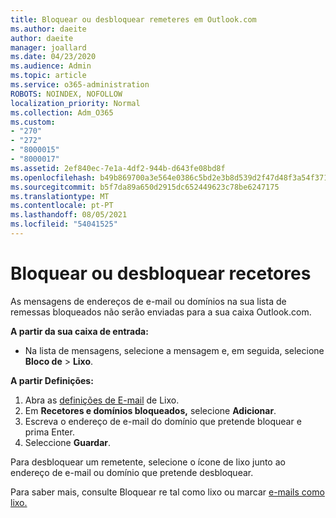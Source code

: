 ```yaml
---
title: Bloquear ou desbloquear remeteres em Outlook.com
ms.author: daeite
author: daeite
manager: joallard
ms.date: 04/23/2020
ms.audience: Admin
ms.topic: article
ms.service: o365-administration
ROBOTS: NOINDEX, NOFOLLOW
localization_priority: Normal
ms.collection: Adm_O365
ms.custom:
- "270"
- "272"
- "8000015"
- "8000017"
ms.assetid: 2ef840ec-7e1a-4df2-944b-d643fe08bd8f
ms.openlocfilehash: b49b869700a3e564e0386c5bd2e3b8d539d2f47d48f3a54f3718c770ccc9a0bd
ms.sourcegitcommit: b5f7da89a650d2915dc652449623c78be6247175
ms.translationtype: MT
ms.contentlocale: pt-PT
ms.lasthandoff: 08/05/2021
ms.locfileid: "54041525"
---
```

# <a name="block-or-unblock-senders"></a>Bloquear ou desbloquear recetores

As mensagens de endereços de e-mail ou domínios na sua lista de remessas bloqueados não serão enviadas para a sua caixa Outlook.com.

**A partir da sua caixa de entrada:**

- Na lista de mensagens, selecione a mensagem e, em seguida, selecione **Bloco de**  >  **Lixo**.

**A partir Definições:**

1. Abra as [definições de E-mail](https://outlook.live.com/mail/options/mail/junkEmail) de Lixo.
2. Em **Recetores e domínios bloqueados,** selecione **Adicionar**.
3. Escreva o endereço de e-mail do domínio que pretende bloquear e prima Enter.
4. Seleccione **Guardar**.

Para desbloquear um remetente, selecione o ícone de lixo junto ao endereço de e-mail ou domínio que pretende desbloquear.

Para saber mais, consulte Bloquear re tal como lixo ou marcar [e-mails como lixo.](https://support.office.com/article/a3ece97b-82f8-4a5e-9ac3-e92fa6427ae4?wt.mc_id=Office_Outlook_com_Alchemy)